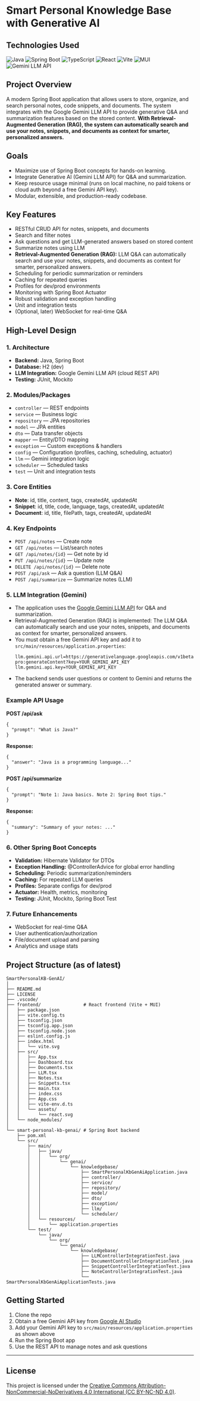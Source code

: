 # Smart Personal Knowledge Base with Generative AI

## Technologies Used

![Java](https://img.shields.io/badge/Java-ED8B00?style=for-the-badge&logo=java&logoColor=white)
![Spring Boot](https://img.shields.io/badge/Spring%20Boot-6DB33F?style=for-the-badge&logo=spring-boot&logoColor=white)
![TypeScript](https://img.shields.io/badge/TypeScript-007ACC?style=for-the-badge&logo=typescript&logoColor=white)
![React](https://img.shields.io/badge/React-20232A?style=for-the-badge&logo=react&logoColor=61DAFB)
![Vite](https://img.shields.io/badge/Vite-646CFF?style=for-the-badge&logo=vite&logoColor=FFD62E)
![MUI](https://img.shields.io/badge/MUI-007FFF?style=for-the-badge&logo=mui&logoColor=white)
![Gemini LLM API](https://img.shields.io/badge/Gemini%20LLM%20API-4285F4?style=for-the-badge&logo=google&logoColor=white)

## Project Overview
A modern Spring Boot application that allows users to store, organize, and search personal notes, code snippets, and documents. The system integrates with the Google Gemini LLM API to provide generative Q&A and summarization features based on the stored content. **With Retrieval-Augmented Generation (RAG), the system can automatically search and use your notes, snippets, and documents as context for smarter, personalized answers.**

## Goals
- Maximize use of Spring Boot concepts for hands-on learning.
- Integrate Generative AI (Gemini LLM API) for Q&A and summarization.
- Keep resource usage minimal (runs on local machine, no paid tokens or cloud auth beyond a free Gemini API key).
- Modular, extensible, and production-ready codebase.

## Key Features
- RESTful CRUD API for notes, snippets, and documents
- Search and filter notes
- Ask questions and get LLM-generated answers based on stored content
- Summarize notes using LLM
- **Retrieval-Augmented Generation (RAG):** LLM Q&A can automatically search and use your notes, snippets, and documents as context for smarter, personalized answers.
- Scheduling for periodic summarization or reminders
- Caching for repeated queries
- Profiles for dev/prod environments
- Monitoring with Spring Boot Actuator
- Robust validation and exception handling
- Unit and integration tests
- (Optional, later) WebSocket for real-time Q&A

## High-Level Design

### 1. **Architecture**
- **Backend:** Java, Spring Boot
- **Database:** H2 (dev)
- **LLM Integration:** Google Gemini LLM API (cloud REST API)
- **Testing:** JUnit, Mockito

### 2. **Modules/Packages**
- `controller` — REST endpoints
- `service` — Business logic
- `repository` — JPA repositories
- `model` — JPA entities
- `dto` — Data transfer objects
- `mapper` — Entity/DTO mapping
- `exception` — Custom exceptions & handlers
- `config` — Configuration (profiles, caching, scheduling, actuator)
- `llm` — Gemini integration logic
- `scheduler` — Scheduled tasks
- `test` — Unit and integration tests

### 3. **Core Entities**
- **Note**: id, title, content, tags, createdAt, updatedAt
- **Snippet**: id, title, code, language, tags, createdAt, updatedAt
- **Document**: id, title, filePath, tags, createdAt, updatedAt

### 4. **Key Endpoints**
- `POST /api/notes` — Create note
- `GET /api/notes` — List/search notes
- `GET /api/notes/{id}` — Get note by id
- `PUT /api/notes/{id}` — Update note
- `DELETE /api/notes/{id}` — Delete note
- `POST /api/ask` — Ask a question (LLM Q&A)
- `POST /api/summarize` — Summarize notes (LLM)

### 5. **LLM Integration (Gemini)**
- The application uses the [Google Gemini LLM API](https://aistudio.google.com/app/apikey) for Q&A and summarization.
- Retrieval-Augmented Generation (RAG) is implemented: The LLM Q&A can automatically search and use your notes, snippets, and documents as context for smarter, personalized answers.
- You must obtain a free Gemini API key and add it to `src/main/resources/application.properties`:
  ```properties
  llm.gemini.api.url=https://generativelanguage.googleapis.com/v1beta/models/gemini-pro:generateContent?key=YOUR_GEMINI_API_KEY
  llm.gemini.api.key=YOUR_GEMINI_API_KEY
  ```
- The backend sends user questions or content to Gemini and returns the generated answer or summary.

### Example API Usage

**POST /api/ask**
```
{
  "prompt": "What is Java?"
}
```
**Response:**
```
{
  "answer": "Java is a programming language..."
}
```

**POST /api/summarize**
```
{
  "prompt": "Note 1: Java basics. Note 2: Spring Boot tips."
}
```
**Response:**
```
{
  "summary": "Summary of your notes: ..."
}
```

### 6. **Other Spring Boot Concepts**
- **Validation:** Hibernate Validator for DTOs
- **Exception Handling:** @ControllerAdvice for global error handling
- **Scheduling:** Periodic summarization/reminders
- **Caching:** For repeated LLM queries
- **Profiles:** Separate configs for dev/prod
- **Actuator:** Health, metrics, monitoring
- **Testing:** JUnit, Mockito, Spring Boot Test

### 7. **Future Enhancements**
- WebSocket for real-time Q&A
- User authentication/authorization
- File/document upload and parsing
- Analytics and usage stats

## Project Structure (as of latest)

```
SmartPersonalKB-GenAI/
│
├── README.md
├── LICENSE
├── .vscode/
├── frontend/                # React frontend (Vite + MUI)
│   ├── package.json
│   ├── vite.config.ts
│   ├── tsconfig.json
│   ├── tsconfig.app.json
│   ├── tsconfig.node.json
│   ├── eslint.config.js
│   ├── index.html
│   │   └── vite.svg
│   ├── src/
│   │   ├── App.tsx
│   │   ├── Dashboard.tsx
│   │   ├── Documents.tsx
│   │   ├── LLM.tsx
│   │   ├── Notes.tsx
│   │   ├── Snippets.tsx
│   │   ├── main.tsx
│   │   ├── index.css
│   │   ├── App.css
│   │   ├── vite-env.d.ts
│   │   └── assets/
│   │       └── react.svg
│   └── node_modules/
│
└── smart-personal-kb-genai/ # Spring Boot backend
    ├── pom.xml
    └── src/
        ├── main/
        │   ├── java/
        │   │   └── org/
        │   │       └── genai/
        │   │           └── knowledgebase/
        │   │               ├── SmartPersonalKbGenAiApplication.java
        │   │               ├── controller/
        │   │               ├── service/
        │   │               ├── repository/
        │   │               ├── model/
        │   │               ├── dto/
        │   │               ├── exception/
        │   │               ├── llm/
        │   │               └── scheduler/
        │   └── resources/
        │       └── application.properties
        └── test/
            └── java/
                └── org/
                    └── genai/
                        └── knowledgebase/
                            ├── LLMControllerIntegrationTest.java
                            ├── DocumentControllerIntegrationTest.java
                            ├── SnippetControllerIntegrationTest.java
                            ├── NoteControllerIntegrationTest.java
                            └── SmartPersonalKbGenAiApplicationTests.java
```

## Getting Started
1. Clone the repo
2. Obtain a free Gemini API key from [Google AI Studio](https://aistudio.google.com/app/apikey)
3. Add your Gemini API key to `src/main/resources/application.properties` as shown above
4. Run the Spring Boot app
5. Use the REST API to manage notes and ask questions

---

## License
This project is licensed under the [Creative Commons Attribution-NonCommercial-NoDerivatives 4.0 International (CC BY-NC-ND 4.0)](https://creativecommons.org/licenses/by-nc-nd/4.0/).